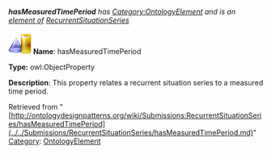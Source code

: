 ___hasMeasuredTimePeriod__ has [Category:OntologyElement](../../Category/OntologyElement.md "Category:OntologyElement") and is an [element of](../../Property/ElementOf.md "Property:ElementOf") [RecurrentSituationSeries](../../Submissions/RecurrentSituationSeries.md "Submissions:RecurrentSituationSeries")_


  




[![ObjectProperty](../../images/thumb/c/c3/ObjectProperty.gif/45px-ObjectProperty.gif)](../../Image/ObjectProperty.gif.md "ObjectProperty")
__Name__: hasMeasuredTimePeriod 


__Type:__ owl:ObjectProperty 


__Description__: This property relates a recurrent situation series to a measured time period. 





Retrieved from "[http://ontologydesignpatterns.org/wiki/Submissions:RecurrentSituationSeries/hasMeasuredTimePeriod](../../Submissions/RecurrentSituationSeries/hasMeasuredTimePeriod.md)"
 [Category](http://ontologydesignpatterns.org/wiki/Special:Categories "Special:Categories"): [OntologyElement](../../Category/OntologyElement.md "Category:OntologyElement")